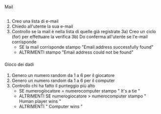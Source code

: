 #
Mail
##
1) Creo una lista di e-mail
2) Chiedo all'utente la sua e-mail
3) Controllo se la mail è nella lista di quelle già registrate
3a) Creo un ciclo (for) per effettuare la verifica
3b) Do conferma all'utente se l'e-mail corrisponde
    - SE la mail corrisponde stampo "Email address successfully found"
    - ALTRIMENTI stampo "Email address could not be found"
###
Gioco dei dadi
####
1) Genero un numero random da 1 a 6 per il giocatore
2) Genero un numero random da 1 a 6 per il computer
3) Controllo chi ha fatto il punteggio più alto
    - SE numerogiocatore = numerocomputer stampo " It's a tie "
    - ALTRIMENTI SE numerogiocatore > numerocomputer stampo " Human player wins "
    - ALTRIMENTI " Computer wins "